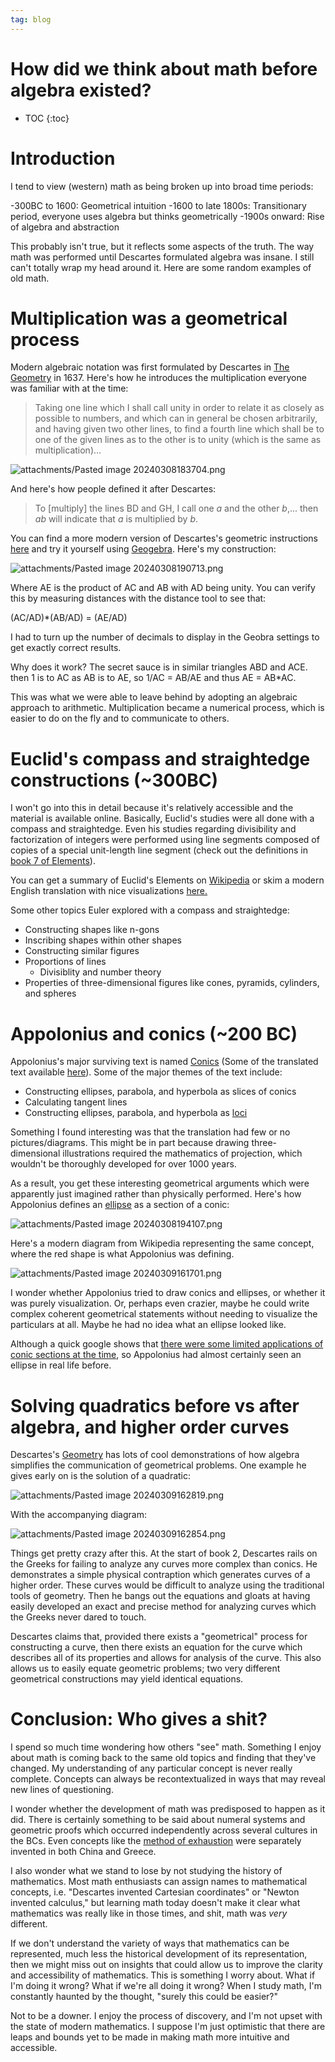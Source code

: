 ```yaml
---
tag: blog
---
```


# How did we think about math before algebra existed?

* TOC
{:toc}


# Introduction

I tend to view (western) math as being broken up into broad time periods:

-300BC to 1600: Geometrical intuition
-1600 to late 1800s: Transitionary period, everyone uses algebra but thinks geometrically
-1900s onward: Rise of algebra and abstraction

This probably isn't true, but it reflects some aspects of the truth. The way math was performed until Descartes formulated algebra was insane. I still can't totally wrap my head around it. Here are some random examples of old math.

# Multiplication was a geometrical process

Modern algebraic notation was first formulated by Descartes in [The Geometry](https://download.tuxfamily.org/openmathdep/geometry_analytic/The_Geometry-Descartes.pdf) in 1637. Here's how he introduces the multiplication everyone was familiar with at the time:

 > 
 > Taking one line which I shall call unity in order to relate it as closely as possible to numbers, and which can in general be chosen arbitrarily, and having given two other lines, to find a fourth line which shall be to one of the given lines as to the other is to unity (which is the same as multiplication)...

![attachments/Pasted image 20240308183704.png](/images/obsidian/Pasted%20image%2020240308183704.png)

And here's how people defined it after Descartes:

 > 
 > To \[multiply\] the lines BD and GH, I call one *a* and the other *b*,... then *ab* will indicate that *a* is multiplied by *b*.

You can find a more modern version of Descartes's geometric instructions [here](https://en.wikibooks.org/wiki/Descriptive_Geometry/Mathematical_Constructions/Multiplication/Division) and try it yourself using [Geogebra](https://www.geogebra.org/geometry?lang=en). Here's my construction:

![attachments/Pasted image 20240308190713.png](/images/obsidian/Pasted%20image%2020240308190713.png)

Where AE is the product of AC and AB with AD being unity. You can verify this by measuring distances with the distance tool to see that:

(AC/AD)\*(AB/AD) = (AE/AD)

I had to turn up the number of decimals to display in the Geobra settings to get exactly correct results.

Why does it work? The secret sauce is in similar triangles ABD and ACE. then 1 is to AC as AB is to AE, so 1/AC = AB/AE and thus AE = AB\*AC.

This was what we were able to leave behind by adopting an algebraic approach to arithmetic. Multiplication became a numerical process, which is easier to do on the fly and to communicate to others.

# Euclid's compass and straightedge constructions (~300BC)

I won't go into this in detail because it's relatively accessible and the material is available online. Basically, Euclid's studies were all done with a compass and straightedge. Even his studies regarding divisibility and factorization of integers were performed using line segments composed of copies of a special unit-length line segment (check out the definitions in [book 7 of Elements](http://aleph0.clarku.edu/~djoyce/java/elements/bookVII/bookVII.html)).

You can get a summary of Euclid's Elements on [Wikipedia](https://en.wikipedia.org/wiki/Euclid%27s_Elements) or skim a modern English translation with nice visualizations [here.](http://aleph0.clarku.edu/~djoyce/java/elements/elements.html)

Some other topics Euler explored with a compass and straightedge:

* Constructing shapes like n-gons
* Inscribing shapes within other shapes
* Constructing similar figures
* Proportions of lines
  * Divisiblity and number theory
* Properties of three-dimensional figures like cones, pyramids, cylinders, and spheres

# Appolonius and conics (~200 BC)

Appolonius's major surviving text is named [Conics](https://en.wikipedia.org/wiki/Apollonius_of_Perga#Life) (Some of the translated text available [here](http://whistleralley.com/conics/conica/Rosenfeld/Books1-7new.pdf)). Some of the major  themes of the text include:

* Constructing ellipses, parabola, and hyperbola as slices of conics
* Calculating tangent lines
* Constructing ellipses, parabola, and hyperbola as [loci](https://jlmartin.ku.edu/courses/math410-S13/conics.pdf)

Something I found interesting was that the translation had few or no pictures/diagrams. This might be in part because drawing three-dimensional illustrations required the mathematics of projection, which wouldn't be thoroughly developed for over 1000 years.

As a result, you get these interesting geometrical arguments which were apparently just imagined rather than physically performed. Here's how Appolonius defines an [ellipse](https://en.wikipedia.org/wiki/Ellipse) as a section of a conic: 

![attachments/Pasted image 20240308194107.png](/images/obsidian/Pasted%20image%2020240308194107.png)

Here's a modern diagram from Wikipedia representing the same concept, where the red shape is what Appolonius was defining.

![attachments/Pasted image 20240309161701.png](/images/obsidian/Pasted%20image%2020240309161701.png)

I wonder whether Appolonius tried to draw conics and ellipses, or whether it was purely visualization. Or, perhaps even crazier, maybe he could write complex coherent geometrical statements without needing to visualize the particulars at all. Maybe he had no idea what an ellipse looked like.

Although a quick google shows that [there were some limited applications of conic sections at the time](https://hsm.stackexchange.com/questions/11190/what-were-the-applications-of-conic-sections-before-kepler), so Appolonius had almost certainly seen an ellipse in real life before.

# Solving quadratics before vs after algebra, and higher order curves

Descartes's [Geometry](https://download.tuxfamily.org/openmathdep/geometry_analytic/The_Geometry-Descartes.pdf) has lots of cool demonstrations of how algebra simplifies the communication of geometrical problems. One example he gives early on is the solution of a quadratic:

![attachments/Pasted image 20240309162819.png](/images/obsidian/Pasted%20image%2020240309162819.png)

With the accompanying diagram:

![attachments/Pasted image 20240309162854.png](/images/obsidian/Pasted%20image%2020240309162854.png)

Things get pretty crazy after this. At the start of book 2, Descartes rails on the Greeks for failing to analyze any curves more complex than conics. He demonstrates a simple physical contraption which generates curves of a higher order. These curves would be difficult to analyze using the traditional tools of geometry. Then he bangs out the equations and gloats at having easily developed an exact and precise method for analyzing curves which the Greeks never dared to touch.

Descartes claims that, provided there exists a "geometrical" process for constructing a curve, then there exists an equation for the curve which describes all of its properties and allows for analysis of the curve. This also allows us to easily equate geometric problems; two very different geometrical constructions may yield identical equations.

# Conclusion: Who gives a shit?

I spend so much time wondering how others "see" math. Something I enjoy about math is coming back to the same old topics and finding that they've changed. My understanding of any particular concept is never really complete. Concepts can always be recontextualized in ways that may reveal new lines of questioning.

I wonder whether the development of math was predisposed to happen as it did. There is certainly something to be said about numeral systems and geometric proofs which occurred independently across several cultures in the BCs. Even concepts like the [method of exhaustion](https://en.wikipedia.org/wiki/Method_of_exhaustion) were separately invented in both China and Greece.

I also wonder what we stand to lose by not studying the history of mathematics. Most math enthusiasts can assign names to mathematical concepts, i.e. "Descartes invented Cartesian coordinates" or "Newton invented calculus," but learning math today doesn't make it clear what mathematics was really like in those times, and shit, math was *very* different.

If we don't understand the variety of ways that mathematics can be represented, much less the historical development of its representation, then we might miss out on insights that could allow us to improve the clarity and accessibility of mathematics. This is something I worry about. What if I'm doing it wrong? What if we're all doing it wrong? When I study math, I'm constantly haunted by the thought, "surely this could be easier?"

Not to be a downer. I enjoy the process of discovery, and I'm not upset with the state of modern mathematics. I suppose I'm just optimistic that there are leaps and bounds yet to be made in making math more intuitive and accessible.

